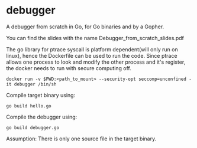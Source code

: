 # debugger
A debugger from scratch in Go, for Go binaries and by a Gopher.

You can find the slides with the name Debugger_from_scratch_slides.pdf

The go library for ptrace syscall is platform dependent(will only run on linux), hence the Dockerfile can be used to run the code. Since ptrace allows one process to look and modify the other process and it's register, the docker needs to run with secure computing off.

```
docker run -v $PWD:<path_to_mount> --security-opt seccomp=unconfined -it debugger /bin/sh
```
Compile target binary using: 
```
go build hello.go
```

Compile the debugger using:
```
go build debugger.go
```

Assumption: There is only one source file in the target binary.
